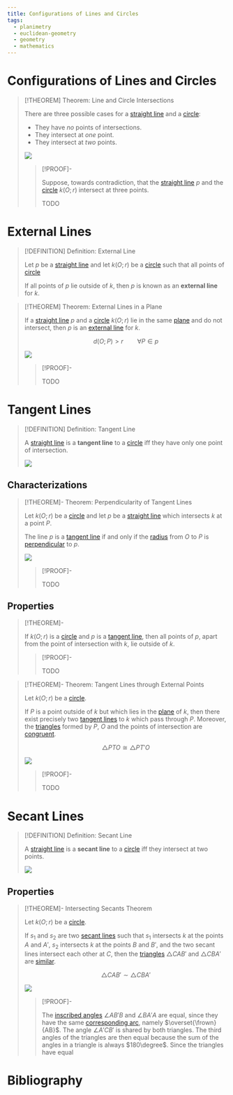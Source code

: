 ```yaml
---
title: Configurations of Lines and Circles
tags:
  - planimetry
  - euclidean-geometry
  - geometry
  - mathematics
---
```


# Configurations of Lines and Circles

>[!THEOREM] Theorem: Line and Circle Intersections
>
>There are three possible cases for a [straight line](../../../Curves/Straight%20Lines/Straight%20Line.md) and a [circle](Circle.md):
>- They have *no* points of intersections.
>- They intersect at *one* point.
>- They intersect at *two* points.
>
>![](res/Circle%20and%20Line%20Intersections.svg)
>
>>[!PROOF]-
>>
>>Suppose, towards contradiction, that the [straight line](../../../Curves/Straight%20Lines/Straight%20Line.md) $p$ and the [circle](Circle.md) $k(O; r)$ intersect at three points.
>>
>>TODO
>> 
>

# External Lines

>[!DEFINITION] Definition: External Line
>
>Let $p$ be a [straight line](../../../Curves/Straight%20Lines/Straight%20Line.md) and let $k(O; r)$ be a [circle](Circle.md#Circle) such that all points of  [circle](Circle.md#Circle)
>
>If all points of $p$ lie outside of $k$, then $p$ is known as an **external line** for $k$.
>

>[!THEOREM] Theorem: External Lines in a Plane
>
>If a [straight line](../../../Curves/Straight%20Lines/Straight%20Line.md) $p$ and a [circle](Circle.md#Circle) $k(O; r)$ lie in the same [plane](../../../Surfaces/Planes.md) and do not intersect, then $p$ is an [external line](Configurations%20of%20Lines%20and%20Circles.md) for $k$.
>
>$$
>d(O; P) \gt r \qquad \forall P \in p
>$$
>
>![](res/External%20Line%20of%20Circle.svg)
>
>>[!PROOF]-
>>
>>TODO
>>
>

# Tangent Lines

>[!DEFINITION] Definition: Tangent Line
>
>A [straight line](../../../Curves/Straight%20Lines/Straight%20Line.md) is a **tangent line** to a [circle](Circle.md) iff they have only one point of intersection.
>
>![](res/Tangent%20Line%20to%20Circle.svg)
>

## Characterizations

>[!THEOREM]- Theorem: Perpendicularity of Tangent Lines
>
>Let $k(O;r)$ be a [circle](Circle.md#Circle) and let $p$ be a [straight line](../../../Curves/Straight%20Lines/Straight%20Line.md) which intersects $k$ at a point $P$.
>
>The line $p$ is a [tangent line](Configurations%20of%20Lines%20and%20Circles.md#Tangent%20Lines) if and only if the [radius](Circle.md#Circle) from $O$ to $P$ is [perpendicular](TODO) to $p$.
>
>![](res/Perpendicularity%20of%20Tangent%20Lines%20and%20Circles.svg)
>
>>[!PROOF]-
>>
>>TODO
>>
>

## Properties

>[!THEOREM]-
>
>If $k(O; r)$ is a [circle](Circle.md#Circle) and $p$ is a [tangent line](Configurations%20of%20Lines%20and%20Circles.md#Tangent%20Lines), then all points of $p$, apart from the point of intersection with $k$, lie outside of $k$. 
>
>>[!PROOF]-
>>
>>TODO
>>
>

>[!THEOREM]- Theorem: Tangent Lines through External Points
>
>Let $k(O; r)$ be a [circle](Circle.md#Circle).
>
>If $P$ is a point outside of $k$ but which lies in the [plane](../../../Surfaces/Planes.md) of $k$, then there exist precisely two [tangent lines](Configurations%20of%20Lines%20and%20Circles.md#Tangent%20Lines) to $k$ which pass through $P$. Moreover, the [triangles](../../Polygons/Triangles/Triangles.md) formed by $P$, $O$ and the points of intersection are [congruent](../../Polygons/Triangles/Triangles.md).
>
>$$
>\triangle PTO \cong \triangle PT'O
>$$
>
>![](res/Tangents%20to%20Circle%20Through%20External%20Point.svg)
>
>>[!PROOF]-
>>
>>TODO
>>
>

# Secant Lines

>[!DEFINITION] Definition: Secant Line
>
>A [straight line](../../../Curves/Straight%20Lines/Straight%20Line.md) is a **secant line** to a [circle](Circle.md#Circle) iff they intersect at two points.
>
>![](res/Secant%20Line%20through%20Circle.svg)
>

## Properties

>[!THEOREM]- Intersecting Secants Theorem
>
>Let $k(O; r)$ be a [circle](Circle.md#Circle).
>
>If $s_1$ and $s_2$ are two [secant lines](Configurations%20of%20Lines%20and%20Circles.md#Secant%20Lines) such that $s_1$ intersects $k$ at the points $A$ and $A'$, $s_2$ intersects $k$ at the points $B$ and $B'$, and the two secant lines intersect each other at $C$, then the [triangles](../../Polygons/Triangles/Triangles.md) $\triangle CAB'$ and $\triangle CBA'$ are [similar](TODO).
>
>$$
>\triangle CAB' \sim \triangle CBA'
>$$
>
>![](res/Intersecting%20Secants%20Theorem.svg)
>
>>[!PROOF]-
>>
>>The [inscribed angles](Angles.md#Inscribed%20Angles) $\angle AB'B$ and $\angle BA'A$ are equal, since they have the same [corresponding arc](Angles.md#Inscribed%20Angles), namely $\overset{\frown}{AB}$. The angle $\angle A'CB'$ is shared by both triangles. The third angles of the triangles are then equal because the sum of the angles in a triangle is always $180\degree$. Since the triangles have equal 
>>
>

# Bibliography


